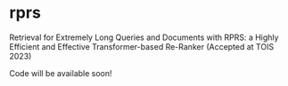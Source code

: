 # rprs
Retrieval for Extremely Long Queries and Documents with RPRS: a Highly Efficient and Effective Transformer-based Re-Ranker (Accepted at TOIS 2023)

Code will be available soon!
